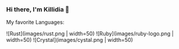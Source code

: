 ### Hi there, I'm Killidia 👋

My favorite Languages:

![Rust](images/rust.png | width=50)
![Ruby](images/ruby-logo.png | width=50)
![Crystal](images/cystal.png | width=50)